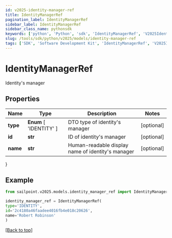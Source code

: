 ```yaml
---
id: v2025-identity-manager-ref
title: IdentityManagerRef
pagination_label: IdentityManagerRef
sidebar_label: IdentityManagerRef
sidebar_class_name: pythonsdk
keywords: ['python', 'Python', 'sdk', 'IdentityManagerRef', 'V2025IdentityManagerRef'] 
slug: /tools/sdk/python/v2025/models/identity-manager-ref
tags: ['SDK', 'Software Development Kit', 'IdentityManagerRef', 'V2025IdentityManagerRef']
---
```


# IdentityManagerRef

Identity's manager

## Properties

Name | Type | Description | Notes
------------ | ------------- | ------------- | -------------
**type** |  **Enum** [  'IDENTITY' ] | DTO type of identity's manager | [optional] 
**id** | **str** | ID of identity's manager | [optional] 
**name** | **str** | Human-readable display name of identity's manager | [optional] 
}

## Example

```python
from sailpoint.v2025.models.identity_manager_ref import IdentityManagerRef

identity_manager_ref = IdentityManagerRef(
type='IDENTITY',
id='2c4180a46faadee4016fb4e018c20626',
name='Robert Robinson'
)

```
[[Back to top]](#) 

